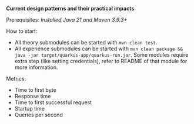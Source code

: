 **Current design patterns and their practical impacts**

Prerequisites: _Installed Java 21 and Maven 3.9.3+_ 

How to start:
* All theory submodules can be started with `mvn clean test`.
* All experience submodules can be started with `mvn clean package && java -jar target/quarkus-app/quarkus-run.jar`.
Some modules require extra step (like setting credentials), refer to README of that module for more information.

Metrics:

- Time to first byte
- Response time
- Time to first successful request
- Startup time
- Queries per second